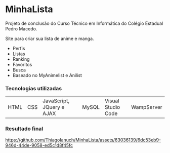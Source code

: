 <h1>MinhaLista</h1> 

Projeto de conclusão do Curso Técnico em Informática do Colégio Estadual Pedro Macedo.

Site para criar sua lista de anime e manga.
- Perfis
- Listas
- Ranking
- Favoritos
- Busca
- Baseado no MyAnimelist e Anilist

<h3>Tecnologias utilizadas</h3>
<table>
  <tr>
    <td>HTML</td>
    <td>CSS</td>
    <td>JavaScript, JQuery e AJAX</td>
    <td>MySQL</td>
    <td>Visual Studio Code</td>
    <td>WampServer</td>
  </tr>
</table>

<h3>Resultado final</h3>

https://github.com/ThiagoIanuch/MinhaLista/assets/63036139/6dc53eb9-946d-44de-9058-ed5c1d8f45fc


